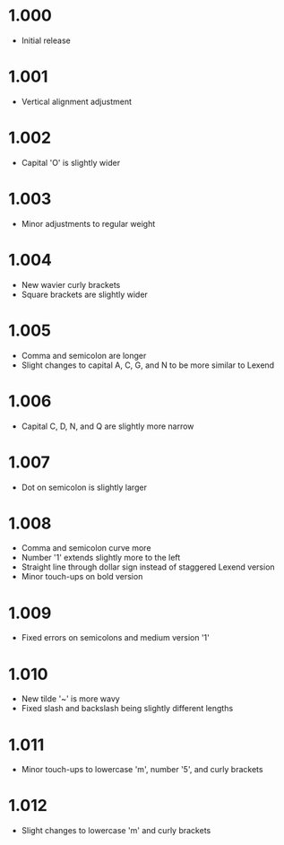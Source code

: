 # 1.000
* Initial release

# 1.001
* Vertical alignment adjustment

# 1.002
* Capital 'O' is slightly wider

# 1.003
* Minor adjustments to regular weight

# 1.004
* New wavier curly brackets
* Square brackets are slightly wider

# 1.005
* Comma and semicolon are longer
* Slight changes to capital A, C, G, and N to be more similar to Lexend

# 1.006
* Capital C, D, N, and Q are slightly more narrow

# 1.007
* Dot on semicolon is slightly larger  

# 1.008
* Comma and semicolon curve more
* Number '1' extends slightly more to the left
* Straight line through dollar sign instead of staggered Lexend version
* Minor touch-ups on bold version

# 1.009
* Fixed errors on semicolons and medium version '1'

# 1.010
* New tilde '~' is more wavy
* Fixed slash and backslash being slightly different lengths

# 1.011
* Minor touch-ups to lowercase 'm', number '5', and curly brackets

# 1.012
* Slight changes to lowercase 'm' and curly brackets
